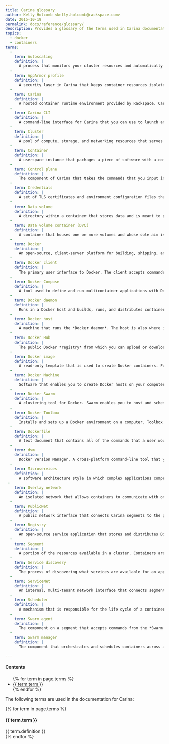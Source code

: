 ```yaml
---
title: Carina glossary
author: Kelly Holcomb <kelly.holcomb@rackspace.com>
date: 2015-10-19
permalink: docs/reference/glossary/
description: Provides a glossary of the terms used in Carina documentation
topics:
  - docker
  - containers
terms:
  -
    term: Autoscaling
    definition: |
      A process that monitors your cluster resources and automatically grows a cluster if needed. A scaling action is triggered when either the average CPU or average memory consumption exceeds 80 percent across the cluster.
  -
    term: AppArmor profile
    definition: |
      A security layer in Carina that keeps container resources isolated. AppArmor is a Linux kernel security module. The profile denies access to sensitive file paths on the hosts, whitelists expected mount calls for the container file system, and restricts the device capabilities of the Docker process.
  -
    term: Carina
    definition: |
      A hosted container runtime environment provided by Rackspace. Carina is built on the open-source Docker Swarm project and provides bare-metal speeds, security, and portability for running your applications in containers.
  -
    term: Carina CLI
    definition: |
      A command-line interface for Carina that you can use to launch and control Docker Swarm clusters on a Carina endpoint.
  -
    term: Cluster
    definition: |
      A pool of compute, storage, and networking resources that serves as a host for one or more containerized applications. Carina provisions Docker Swarm clusters for running containers.
  -
    term: Container
    definition: |
      A userspace instance that packages a piece of software with a complete file system that contains everything that the software needs to run, such as code, system tools, and system libraries. Each container is an isolated and secure application platform. A container is created from an *image*. Containers can be run, started, stopped, moved, and deleted.
  -
    term: Control plane
    definition: |
      The component of Carina that takes the commands that you input in the UI or CLI and performs functions such as creating clusters and adding segments to clusters.
  -
    term: Credentials
    definition: |
      A set of TLS certificates and environment configuration files that you need to download and use to authenticate to your Carina cluster.
  -
    term: Data volume
    definition: |
      A directory within a container that stores data and is meant to persist beyond the life cycle of the container. Data volumes can be shared and reused among containers, and they can be created in special *data volume containers*.
  -
    term: Data volume container (DVC)
    definition: |
      A container that houses one or more volumes and whose sole aim is to store data in a persistent way. DVCs are often used as a centralized data store across multiple containers on the same Docker host. Other containers can mount the volume inside a DVC and save their data to it, providing non-persistent containers with a way to handle persistent storage.
  -
    term: Docker
    definition: |
      An open-source, client-server platform for building, shipping, and running distributed applications in containers. Also referred to as the Docker Engine.
  -
    term: Docker client
    definition: |
      The primary user interface to Docker. The client accepts commands from users and communicates with the Docker *daemon*, which runs in the Docker host. In Carina, the client is configured to communicate with the segments in a cluster.
  -
    term: Docker Compose
    definition: |
      A tool used to define and run multicontainer applications with Docker. With Compose, you use a YAML file to define a multicontainer application, and then start the application with a single command.
  -
    term: Docker daemon
    definition: |
      Runs in a Docker host and builds, runs, and distributes containers. Users interact with the daemon through the Docker *client*. Sometimes referred to as the Docker *server* or *engine*.  	
  -
    term: Docker host
    definition: |
      A machine that runs the *Docker daemon*. The host is also where images are built and containers are created. When Docker is run locally on Windows and Mac OS X machines, the host runs in a virtual machine built by the *Docker Machine*. In Carina clusters, the equivalent of a Docker host is a *segment*.
  -
    term: Docker Hub
    definition: |
      The public Docker *registry* from which you can upload or download images.
  -
    term: Docker image
    definition: |
      A read-only template that is used to create Docker containers. For example, an image could contain an Ubuntu operating system with Apache and your web application installed. You can download public images or create your own. Images are stored in *registries*. 
  -
    term: Docker Machine
    definition: |
      Software that enables you to create Docker hosts on your computer or in the cloud. It creates hosts, installs Docker on them, and configures the Docker client to talk to them. A machine is the combination of a Docker *host* and a Docker *client*. Docker Machine uses the `docker-machine` binary.  	
  -
    term: Docker Swarm
    definition: |
      A clustering tool for Docker. Swarm enables you to host and schedule a cluster of Docker containers. Carina uses Docker Swarm clusters.
  -
    term: Docker Toolbox
    definition: |
      Installs and sets up a Docker environment on a computer. Toolbox is available for Windows and Mac OS X, and it installs the Docker client, Docker Machine, Docker Compose (Mac only), Kitematic, and Oracle VM VirtualBox.
  -
    term: Dockerfile
    definition: |
      A text document that contains all of the commands that a user would call on the command line to assemble an *image*.
  -
    term: dvm
    definition: |
      Docker Version Manager. A cross-platform command-line tool that you can use to install and switch between Docker clients. Using dvm avoids and addresses the Docker client/server API mismatch error. Carina's credentials are designed to work with dvm. After you load your cluster credentials, run `dvm use`, and dvm will switch to the version of Docker used by your cluster.   
  -
    term: Microservices
    definition: |
      A software architecture style in which complex applications comprise small, independent processes that communicate with each other through APIs.
 -
    term: Overlay network
    definition: |
      An isolated network that allows containers to communicate with one another across all of the segments in your cluster on Carina. Overlay networks add another layer of security to your application deployments, and run on an underlying network known as *ServiceNet*.
  -
    term: PublicNet
    definition: |
      A public network interface that connects Carina segments to the public Internet. When you create a segment, it gets an IPv4 and IPv6 address from PublicNet by default. This is the address that the segment uses to communicate with the public Internet.
  -
    term: Registry
    definition: |
      An open-source service application that stores and distributes Docker images. You can run your own registry or use one of the publicly available registries. The public Docker registry is called *Docker Hub*.
  -
    term: Segment
    definition: |
      A portion of the resources available in a cluster. Containers are housed in segments on the cluster. A Carina segment is an LXC container provisioned by libvirt. Segments are composed of a Swarm agent, a Docker Engine, and containers.
  -
    term: Service discovery
    definition: |
      The process of discovering what services are available for an application. Service discovery is a two-part process. *Registration* is the process of a service registering its location with a central directory. *Discovery* occurs when a client application asks the directory for the location of a service.
  -
    term: ServiceNet
    definition: |
      An internal, multi-tenant network interface that connects segments within Carina. When you create a segment, it gets only an IPv4 address from ServiceNet by default. This is the address that the segment can use to communicate with other segments in Carina.
  -
    term: Scheduler
    definition: |
      A mechanism that is responsible for the life cycle of a container. The scheduler chooses the best *segment* to put the container in, and starts, stops, and destroys the container when requested. Different scheduler strategies can be used to pick the best segment to hold a container. In Carina, the spread scheduler strategy is used.
  -
    term: Swarm agent
    definition: |
      The component on a segment that accepts commands from the *Swarm manager*. The agent communicates with the Docker Engine to perform the commands, such as running containers.
  -
    term: Swarm manager
    definition: |
      The component that orchestrates and schedules containers across an entire cluster. The Swarm manager assigns your containers to the segments in the cluster via the *Swarm agent*.

---
```


<div class="table-of-contents">
  <h4>Contents</h4>
  <ul>
  {% for term in page.terms %}
    <li><a href="#{{ term.term | slugify }}">{{ term.term }}</a></li>
  {% endfor %}
  </ul>
</div>

The following terms are used in the documentation for Carina:

{% for term in page.terms %}
  <h4 id="{{ term.term | slugify }}">{{ term.term }}</h4>
  <div class="definition">
    {{ term.definition }}
  </div>
{% endfor %}
